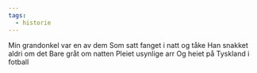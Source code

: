 ```yaml
---
tags:
  - historie
---
```

Min grandonkel var en av dem
Som satt fanget i natt og tåke
Han snakket aldri om det
Bare gråt om natten
Pleiet usynlige arr
Og heiet på Tyskland i fotball
